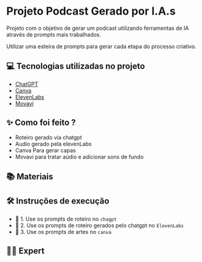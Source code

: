 

# Projeto Podcast Gerado por I.A.s




Projeto com o objetivo de gerar um podcast utilizando ferramentas de IA através de prompts mais trabalhados.

Utilizar uma esteira de prompts para gerar cada etapa do processo criativo.

## 💻 Tecnologias utilizadas no projeto

- [ChatGPT](https://chat.openai.com/) 
- [Canva](https://www.canva.com/)
- [ElevenLabs](https://beta.elevenlabs.io/)
- [Movavi](https://www.movavi.com/)

## ✨ Como foi feito ?

- Roteiro gerado via chatgpt
- Audio gerado pela elevenLabs
- Canva Para gerar capas
- Movavi para tratar aúdio e adicionar sons de fundo

## 📚 Materiais


## 🛠️ Instruções de execução


- 🤖 1. Use os prompts de roteiro no `chagpt`
- 🤖 2. Use os prompts de roteiro gerados pelo chatgpt no  `ElevenLabs`
- 🤖 3. Use os prompts de artes no `canva`

## 👨‍💻 Expert
